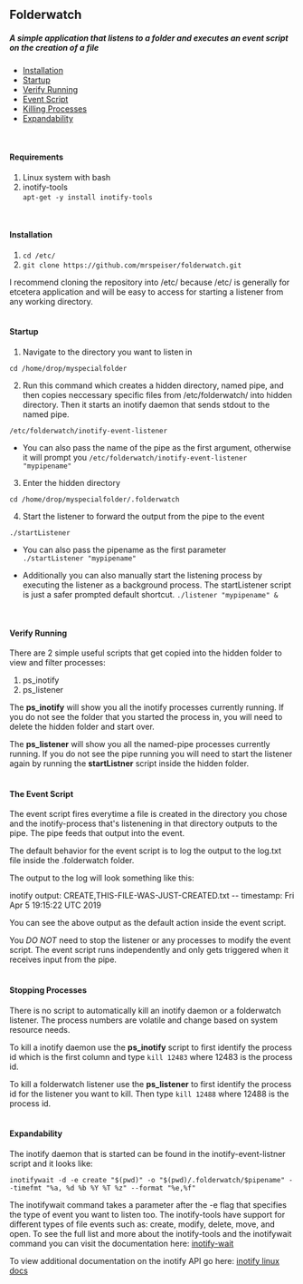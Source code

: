## Folderwatch

##### A simple application that listens to a folder and executes an event script on the creation of a file

- [Installation](#requirements)
- [Startup](#startup)
- [Verify Running](#verify-running)
- [Event Script](#the-event-script)
- [Killing Processes](#stopping-processes)
- [Expandability](#expandability)

  
<br />

#### Requirements
1. Linux system with bash
2. inotify-tools  
```apt-get -y install inotify-tools```
<br />  

#### Installation
1. ```cd /etc/```
2. ```git clone https://github.com/mrspeiser/folderwatch.git```

I recommend cloning the repository into /etc/ because /etc/ is generally for etcetera application and will be easy to access for starting a listener from any working directory.  
<br />  

#### Startup

1. Navigate to the directory you want to listen in

  ```cd /home/drop/myspecialfolder```

2. Run this command which creates a hidden directory, named pipe, and then copies neccessary specific files from /etc/folderwatch/ into hidden directory. Then it starts an inotify daemon that sends stdout to the named pipe.
  
```/etc/folderwatch/inotify-event-listener```
   - You can also pass the name of the pipe as the first argument, otherwise it will prompt you 
```/etc/folderwatch/inotify-event-listener "mypipename"```

3. Enter the hidden directory 
  
```cd /home/drop/myspecialfolder/.folderwatch```

4. Start the listener to forward the output from the pipe to the event
  
```./startListener```
  
   - You can also pass the pipename as the first parameter  
```./startListener "mypipename"```
  
   - Additionally you can also manually start the listening process by executing the listener as a background process. The startListener script is just a safer prompted default shortcut. 
```./listener "mypipename" &```  
<br />

#### Verify Running

There are 2 simple useful scripts that get copied into the hidden folder to view and filter processes:
1. ps_inotify
2. ps_listener

The **ps_inotify** will show you all the inotify processes currently running. If you do not see the folder that you started the process in, you will need to delete the hidden folder and start over.

The **ps_listener** will show you all the named-pipe processes currently running. If you do not see the pipe running you will need to start the listener again by running the **startListner** script inside the hidden folder.  
<br />

#### The Event Script

The event script fires everytime a file is created in the directory you chose and the inotify-process that's listenening in that directory outputs to the pipe. The pipe feeds that output into the event.

The default behavior for the event script is to log the output to the log.txt file inside the .folderwatch folder.

The output to the log will look something like this:  

inotify output: CREATE,THIS-FILE-WAS-JUST-CREATED.txt    --    timestamp: Fri Apr  5 19:15:22 UTC 2019

You can see the above output as the default action inside the event script.

You _DO NOT_ need to stop the listener or any processes to modify the event script. The event script runs independently and only gets triggered when it receives input from the pipe.  
<br />  

#### Stopping Processes

There is no script to automatically kill an inotify daemon or a folderwatch listener. The process numbers are volatile and change based on system resource needs.

To kill a inotify daemon use the **ps_inotify** script to first identify the process id which is the first column and type ```kill 12483``` where 12483 is the process id.

To kill a folderwatch listener use the **ps_listener** to first identify the process id for the listener you want to kill. Then type ```kill 12488``` where 12488 is the process id.  
<br />  

#### Expandability

The inotify daemon that is started can be found in the inotify-event-listner script and it looks like:

```inotifywait -d -e create "$(pwd)" -o "$(pwd)/.folderwatch/$pipename" --timefmt "%a, %d %b %Y %T %z" --format "%e,%f"```


The inotifywait command takes a parameter after the -e flag that specifies the type of event you want to listen too. The inotify-tools have support for different types of file events such as: create, modify, delete, move, and open. To see the full list and more about the inotify-tools and the inotifywait command you can visit the documentation here: [inotify-wait](https://linux.die.net/man/1/inotifywait)
 

To view additional documentation on the inotify API go here: [inotify linux docs](https://linux.die.net/man/7/inotify)


